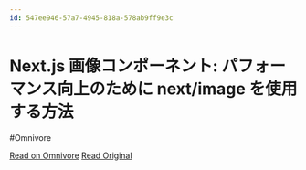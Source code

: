 ```yaml
---
id: 547ee946-57a7-4945-818a-578ab9ff9e3c
---
```


# Next.js 画像コンポーネント: パフォーマンス向上のために next/image を使用する方法
#Omnivore

[Read on Omnivore](https://omnivore.app/me/next-js-next-image-190001aa684)
[Read Original](https://prismic.io/blog/nextjs-image-component-optimization)

